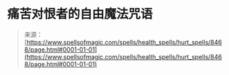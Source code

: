 <!--yml

category: 未分类

date: 2024-06-12 18:43:49

-->

# 痛苦对恨者的自由魔法咒语

> 来源：[https://www.spellsofmagic.com/spells/health_spells/hurt_spells/8468/page.html#0001-01-01](https://www.spellsofmagic.com/spells/health_spells/hurt_spells/8468/page.html#0001-01-01)
